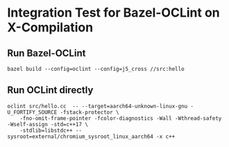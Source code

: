 # Integration Test for Bazel-OCLint on X-Compilation

## Run Bazel-OCLint

```
bazel build --config=oclint --config=j5_cross //src:hello
```

## Run OCLint directly

```
oclint src/hello.cc  -- --target=aarch64-unknown-linux-gnu -U_FORTIFY_SOURCE -fstack-protector \
    -fno-omit-frame-pointer -fcolor-diagnostics -Wall -Wthread-safety -Wself-assign -std=c++17 \
    -stdlib=libstdc++ --sysroot=external/chromium_sysroot_linux_aarch64 -x c++
```


